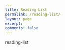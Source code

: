 ```yaml
---
title: Reading List
permalink: /reading-list/
layout: page
excerpt: 
comments: false
---
```


reading-list
